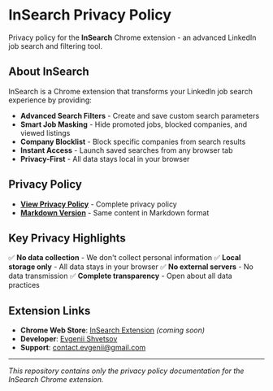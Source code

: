 # InSearch Privacy Policy

  Privacy policy for the **InSearch** Chrome extension - an advanced LinkedIn job search and filtering tool.

  ## About InSearch

  InSearch is a Chrome extension that transforms your LinkedIn job search experience by providing:

  - **Advanced Search Filters** - Create and save custom search parameters
  - **Smart Job Masking** - Hide promoted jobs, blocked companies, and viewed listings
  - **Company Blocklist** - Block specific companies from search results
  - **Instant Access** - Launch saved searches from any browser tab
  - **Privacy-First** - All data stays local in your browser

  ## Privacy Policy

  - **[View Privacy Policy](https://evgenii-shvetsov.github.io/insearch-privacy-policy/privacy-policy.html)** - Complete privacy policy
  - **[Markdown Version](https://evgenii-shvetsov.github.io/insearch-privacy-policy/PRIVACY.md)** - Same content in Markdown format

  ## Key Privacy Highlights

  ✅ **No data collection** - We don't collect personal information
  ✅ **Local storage only** - All data stays in your browser
  ✅ **No external servers** - No data transmission
  ✅ **Complete transparency** - Open about all data practices

  ## Extension Links

  - **Chrome Web Store**: [InSearch Extension](https://chrome.google.com/webstore/detail/insearch) *(coming soon)*
  - **Developer**: [Evgenii Shvetsov](https://www.linkedin.com/in/shvetsovea/)
  - **Support**: contact.evgenii@gmail.com

  ---

  *This repository contains only the privacy policy documentation for the InSearch Chrome extension.*
